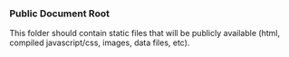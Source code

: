 ### Public Document Root

This folder should contain static files that will be publicly available (html, compiled javascript/css, images, data files, etc).